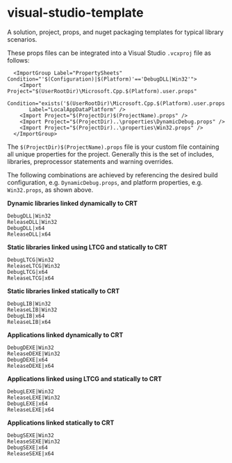 visual-studio-template
======================

A solution, project, props, and nuget packaging templates for typical library scenarios.

These props files can be integrated into a Visual Studio `.vcxproj` file as follows:

```
  <ImportGroup Label="PropertySheets" Condition="'$(Configuration)|$(Platform)'=='DebugDLL|Win32'">
    <Import Project="$(UserRootDir)\Microsoft.Cpp.$(Platform).user.props"
       Condition="exists('$(UserRootDir)\Microsoft.Cpp.$(Platform).user.props')" 
       Label="LocalAppDataPlatform" />
    <Import Project="$(ProjectDir)$(ProjectName).props" />
    <Import Project="$(ProjectDir)..\properties\DynamicDebug.props" />
    <Import Project="$(ProjectDir)..\properties\Win32.props" />
  </ImportGroup>
```

The `$(ProjectDir)$(ProjectName).props` file is your custom file containing all unique properties for the project. Generally this is the set of includes, libraries, preprocessor statements and warning overrides.

The following combinations are achieved by referencing the desired build configuration, e.g. `DynamicDebug.props`, and platform properties, e.g. `Win32.props`, as shown above.

**Dynamic libraries linked dynamically to CRT**
```
DebugDLL|Win32
ReleaseDLL|Win32
DebugDLL|x64
ReleaseDLL|x64
```
**Static libraries linked using LTCG and statically to CRT**
```
DebugLTCG|Win32
ReleaseLTCG|Win32
DebugLTCG|x64
ReleaseLTCG|x64
```
**Static libraries linked statically to CRT**
```
DebugLIB|Win32
ReleaseLIB|Win32
DebugLIB|x64
ReleaseLIB|x64
```
**Applications linked dynamically to CRT**
```
DebugDEXE|Win32
ReleaseDEXE|Win32
DebugDEXE|x64
ReleaseDEXE|x64
```
**Applications linked using LTCG and statically to CRT**
```
DebugLEXE|Win32
ReleaseLEXE|Win32
DebugLEXE|x64
ReleaseLEXE|x64
```
**Applications linked statically to CRT**
```
DebugSEXE|Win32
ReleaseSEXE|Win32
DebugSEXE|x64
ReleaseSEXE|x64
```
